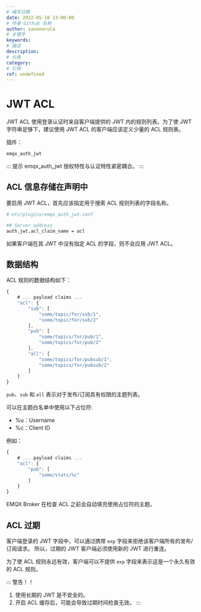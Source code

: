 ```yaml
---
# 编写日期
date: 2022-05-18 13:00:00
# 作者 Github 名称
author: savonarola
# 关键字
keywords:
# 描述
description:
# 分类
category:
# 引用
ref: undefined
---
```


# JWT ACL

JWT ACL 使用登录认证时来自客户端提供的 JWT 内的规则列表。为了使 JWT 字符串足够下，建议使用 JWT ACL 的客户端应该定义少量的 ACL 规则表。

插件：

```bash
emqx_auth_jwt
```

::: 提示
emqx_auth_jwt 授权特性与认证特性紧密耦合。
:::

## ACL 信息存储在声明中

要启用 JWT ACL，首先应该指定用于搜索 ACL 规则列表的字段名称。

```bash
# etc/plugins/emqx_auth_jwt.conf

## Server address
auth.jwt.acl_claim_name = acl

```

如果客户端在其 JWT 中没有指定 ACL 的字段，则不会应用 JWT ACL。

## 数据结构

ACL 规则的数据结构如下：

```js
{
    # ... payload claims ...
    "acl": {
        "sub": [
            "some/topic/for/sub/1",
            "some/topic/for/sub/2"
        ],
        "pub": [
            "some/topics/for/pub/1",
            "some/topics/for/pub/2"
        ],
        "all": [
            "some/topics/for/pubsub/1",
            "some/topics/for/pubsub/2"
        ]
    }
}
```

`pub`、`sub` 和 `all` 表示对于发布/订阅具有权限的主题列表。

可以在主题白名单中使用以下占位符:
- %u：Username
- %c：Client ID

例如：
```js
{
    # ... payload claims ...
    "acl": {
        "pub": [
            "some/stats/%c"
        ]
    }
}
```

EMQX Broker 在检查 ACL 之前会自动填充使用占位符的主题。

## ACL 过期

客户端登录的 JWT 字段中，可以通过携带 `exp` 字段来拒绝该客户端所有的发布/订阅请求。
所以，过期的 JWT 客户端必须使用新的 JWT 进行重连。

为了使 ACL 规则永远有效，客户端可以不提供 `exp` 字段来表示这是一个永久有效的 ACL 规则。

::: 警告！！
1. 使用长期的 JWT 是不安全的。
2. 开启 ACL 缓存后，可能会导致过期时间检查无效。
:::
